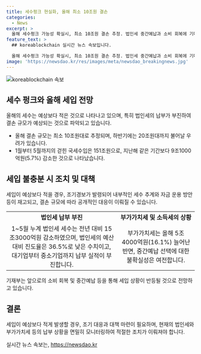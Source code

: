 ```yaml
---
title: 세수펑크 현실화, 올해 최소 10조원 결손
categories:
  - News
excerpt: >
  올해 세수펑크 가능성 확실시, 최소 10조원 결손 추정. 법인세 중간예납과 소비 회복에 기대. 1-5월 국세수입 151조원, 전년 대비 5.7% 감소. 46.6% 대비 진도율 41.1%, 최근 5년평균 대비 5.9%p 낮아 조기 경보 발령. 법인세로 인한 세수 부진, 대기업부터 중소기업까지 영향. 세입 흐름과 중간예납에 따라 결손액 변동 예상. 부가가치세는 5조4000억원 늘어 38조8000억원으로 작년 동기 대비 16.1% 증가.
feature_text: >
  ## koreablockchain 실시간 뉴스 속보입니다.

  올해 세수펑크 가능성 확실시, 최소 10조원 결손 추정. 법인세 중간예납과 소비 회복에 기대. 1-5월 국세수입 151조원, 전년 대비 5.7% 감소. 46.6% 대비 진도율 41.1%, 최근 5년평균 대비 5.9%p 낮아 조기 경보 발령. 법인세로 인한 세수 부진, 대기업부터 중소기업까지 영향. 세입 흐름과 중간예납에 따라 결손액 변동 예상. 부가가치세는 5조4000억원 늘어 38조8000억원으로 작년 동기 대비 16.1% 증가.
image: 'https://newsdao.kr/res/images/meta/newsdao_breakingnews.jpg'
---
```


<p><img src="https://newsdao.kr/res/images/meta/newsdao_breakingnews.jpg" alt="koreablockchain 속보" /></p>

<h2 data-ke-size="size26">세수 펑크와 올해 세입 전망</h2>

<p data-ke-size="size16">올해의 세수는 예상보다 적은 것으로 나타나고 있으며, 특히 법인세의 납부가 부진하여 결손 규모가 예상되는 것으로 파악되고 있습니다.</p>

<ul>
<li>올해 결손 규모는 최소 10조원대로 추정되며, 하반기에는 20조원대까지 불어날 우려가 있습니다.</li>
<li>1월부터 5월까지의 걷힌 국세수입은 151조원으로, 지난해 같은 기간보다 9조1000억원(5.7%) 감소한 것으로 나타났습니다.</li>
</ul>

<h2 data-ke-size="size26">세입 불충분 시 조치 및 대책</h2>

<p data-ke-size="size16">세입이 예상보다 적을 경우, 조기경보가 발령되어 내부적인 세수 추계와 자금 운용 방안 등이 재고되고, 결손 규모에 따라 공개적인 대응이 이뤄질 수 있습니다.</p>

<table>
<tr>
<td style="text-align: center; height: 17px;"><b>법인세 납부 부진</b></td>
<td style="text-align: center; height: 17px;"><b>부가가치세 및 소득세의 상황</b></td>
</tr>
<tr>
<td style="text-align: center; height: 17px;">1~5월 누계 법인세 세수는 전년 대비 15조3000억원 감소하였으며, 법인세의 예산 대비 진도율은 36.5%로 낮은 수치이고, 대기업부터 중소기업까지 납부 실적이 부진합니다.</td>
<td style="text-align: center; height: 17px;">부가가치세는 올해 5조4000억원(16.1%) 늘어난 반면, 중간예납 선택에 대한 불확실성은 여전합니다.</td>
</tr>
</table>

<p data-ke-size="size16">기재부는 앞으로의 소비 회복 및 중간예납 등을 통해 세입 상황이 반등될 것으로 전망하고 있습니다.</p>

<h2 data-ke-size="size26">결론</h2>

<p data-ke-size="size16">세입이 예상보다 적게 발생할 경우, 조기 대응과 대책 마련이 필요하며, 현재의 법인세와 부가가치세 등의 납부 상황을 면밀히 모니터링하여 적절한 조치가 이뤄져야 합니다.</p>
실시간 뉴스 속보는, <a href="https://newsdao.kr" rel="dofollow">https://newsdao.kr</a>


